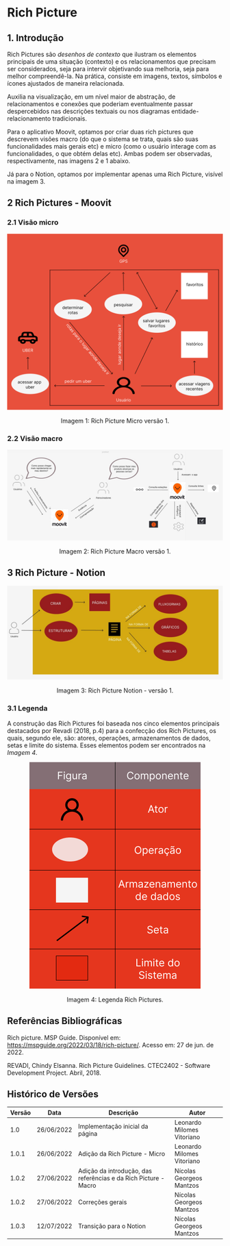 # Rich Picture

## 1. Introdução
Rich Pictures são *desenhos de contexto* que ilustram os elementos principais de uma situação (contexto) e os relacionamentos que precisam ser considerados, seja para intervir objetivando sua melhoria, seja para melhor compreendê-la.
Na prática, consiste em imagens, textos, símbolos e ícones ajustados de maneira relacionada.

Auxilia na visualização, em um nível maior de abstração, de relacionamentos e conexões que poderiam eventualmente passar despercebidos nas descrições textuais ou nos diagramas entidade-relacionamento tradicionais.

Para o aplicativo Moovit, optamos por criar duas rich pictures que descrevem visões macro (do que o sistema se trata, quais são suas funcionalidades mais gerais etc) e micro (como o usuário interage com as funcionalidades, o que obtém delas etc). Ambas podem ser observadas, respectivamente, nas imagens 2 e 1 abaixo.

Já para o Notion, optamos por implementar apenas uma Rich Picture, visível na imagem 3. 

## 2 Rich Pictures - Moovit
### 2.1 Visão micro

<div style="text-align: center;">

![Rich Picture Micro Version 1](../_media/rich_picture_micro.png "Rich Picture Micro Version 1")

<figcaption>Imagem 1: Rich Picture Micro versão 1.</figcaption>

</div>

### 2.2 Visão macro

<div style="text-align: center;">

![Rich Picture Macro Version 1](../_media/rich_picture_macro.jpg "Rich Picture Macro Version 1")

<figcaption>Imagem 2: Rich Picture Macro versão 1.</figcaption>

</div>

## 3 Rich Picture - Notion

<div style="text-align: center;">

![Rich Picture Macro Version 1](../_media/rich_picture_notion_v1.jpg "Rich Picture Macro Version 1")

<figcaption>Imagem 3: Rich Picture Notion - versão 1.</figcaption>

</div>

### 3.1 Legenda 

A construção das Rich Pictures foi baseada nos cinco elementos principais destacados por Revadi (2018, p.4) para a confecção dos Rich Pictures, os quais, segundo ele, são: atores, operações, armazenamentos de dados, setas e limite do sistema. Esses elementos podem ser encontrados na *Imagem 4*.

<center>

![Legenda Rich Picture](../_media/legenda_rp_macro.png "Rich Picture Micro Version 1")

<figcaption>Imagem 4: Legenda Rich Pictures.</figcaption>

</center>

## Referências Bibliográficas
Rich picture. MSP Guide. Disponível em: <https://mspguide.org/2022/03/18/rich-picture/>. Acesso em: 27 de jun. de 2022.

REVADI, Chindy Elsanna. Rich Picture Guidelines. CTEC2402 - Software Development
Project. Abril, 2018.

## Histórico de Versões
| Versão | Data       | Descrição                            | Autor             |
|--------|------------|--------------------------------------|-------------------|
| 1.0    | 26/06/2022 | Implementação inicial da página | Leonardo Milomes Vitoriano |
| 1.0.1    | 26/06/2022 | Adição da Rich Picture - Micro                 | Leonardo Milomes Vitoriano |
| 1.0.2   | 27/06/2022 | Adição da introdução, das referências e da Rich Picture - Macro           | Nícolas Georgeos Mantzos |
| 1.0.2   | 27/06/2022 | Correções gerais           | Nícolas Georgeos Mantzos |
| 1.0.3   | 12/07/2022 | Transição para o Notion           | Nícolas Georgeos Mantzos |



